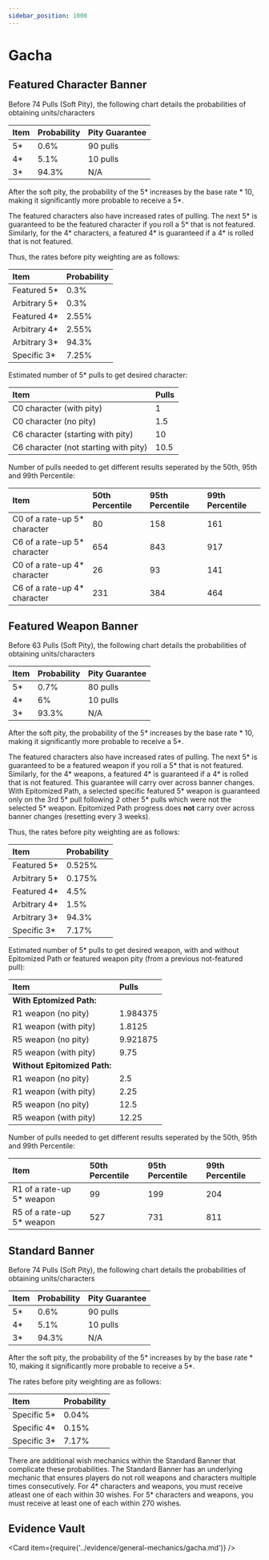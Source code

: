 ```yaml
---
sidebar_position: 1000
---
```


# Gacha

## Featured Character Banner

Before 74 Pulls \(Soft Pity\), the following chart details the probabilities of obtaining units/characters

| Item | Probability | Pity Guarantee |
| :--- | :---------- | :------------- |
| 5\*  | 0.6%        | 90 pulls       |
| 4\*  | 5.1%        | 10 pulls       |
| 3\*  | 94.3%       | N/A            |

After the soft pity, the probability of the 5\* increases by the base rate \* 10, making it significantly more probable to receive a 5\*.

The featured characters also have increased rates of pulling. The next 5\* is guaranteed to be the featured character if you roll a 5\* that is not featured. Similarly, for the 4\* characters, a featured 4\* is guaranteed if a 4\* is rolled that is not featured.

Thus, the rates before pity weighting are as follows:

| Item          | Probability |
| :------------ | :---------- |
| Featured 5\*  | 0.3%        |
| Arbitrary 5\* | 0.3%        |
| Featured 4\*  | 2.55%       |
| Arbitrary 4\* | 2.55%       |
| Arbitrary 3\* | 94.3%       |
| Specific 3\*  | 7.25%       |

Estimated number of 5\* pulls to get desired character:

| Item                                    | Pulls |
| :-------------------------------------- | :---- |
| C0 character \(with pity\)              | 1     |
| C0 character \(no pity\)                | 1.5   |
| C6 character \(starting with pity\)     | 10    |
| C6 character \(not starting with pity\) | 10.5  |

Number of pulls needed to get different results seperated by the 50th, 95th and 99th Percentile:

| Item                          | 50th Percentile | 95th Percentile | 99th Percentile |
| :---------------------------- | :-------------- | :-------------- | :-------------- |
| C0 of a rate-up 5\* character | 80              | 158             | 161             |
| C6 of a rate-up 5\* character | 654             | 843             | 917             |
| C0 of a rate-up 4\* character | 26              | 93              | 141             |
| C6 of a rate-up 4\* character | 231             | 384             | 464             |

## Featured Weapon Banner

Before 63 Pulls \(Soft Pity\), the following chart details the probabilities of obtaining units/characters

| Item | Probability | Pity Guarantee |
| :--- | :---------- | :------------- |
| 5\*  | 0.7%        | 80 pulls       |
| 4\*  | 6%          | 10 pulls       |
| 3\*  | 93.3%       | N/A            |

After the soft pity, the probability of the 5\* increases by the base rate \* 10, making it significantly more probable to receive a 5\*.

The featured characters also have increased rates of pulling. The next 5\* is guaranteed to be a featured weapon if you roll a 5\* that is not featured. Similarly, for the 4\* weapons, a featured 4\* is guaranteed if a 4\* is rolled that is not featured. This guarantee will carry over across banner changes. With Epitomized Path, a selected specific featured 5\* weapon is guaranteed only on the 3rd 5\* pull following 2 other 5\* pulls which were not the selected 5\* weapon. Epitomized Path progress does **not** carry over across banner changes (resetting every 3 weeks).

Thus, the rates before pity weighting are as follows:

| Item          | Probability |
| :------------ | :---------- |
| Featured 5\*  | 0.525%      |
| Arbitrary 5\* | 0.175%      |
| Featured 4\*  | 4.5%        |
| Arbitrary 4\* | 1.5%        |
| Arbitrary 3\* | 94.3%       |
| Specific 3\*  | 7.17%       |

Estimated number of 5\* pulls to get desired weapon, with and without Epitomized Path or featured weapon pity (from a previous not-featured pull):

| Item                         | Pulls    |
| :--------------------------- | :------- |
| **With Eptomized Path:**     |          |
| R1 weapon \(no pity\)        | 1.984375 |
| R1 weapon \(with pity\)      | 1.8125   |
| R5 weapon \(no pity\)        | 9.921875 |
| R5 weapon \(with pity\)      | 9.75     |
| **Without Epitomized Path:** |          |
| R1 weapon \(no pity\)        | 2.5      |
| R1 weapon \(with pity\)      | 2.25     |
| R5 weapon \(no pity\)        | 12.5     |
| R5 weapon \(with pity\)      | 12.25    |

Number of pulls needed to get different results seperated by the 50th, 95th and 99th Percentile:

| Item                       | 50th Percentile | 95th Percentile | 99th Percentile |
| :------------------------- | :-------------- | :-------------- | :-------------- |
| R1 of a rate-up 5\* weapon | 99              | 199             | 204             |
| R5 of a rate-up 5\* weapon | 527             | 731             | 811             |

## Standard Banner

Before 74 Pulls \(Soft Pity\), the following chart details the probabilities of obtaining units/characters

| Item | Probability | Pity Guarantee |
| :--- | :---------- | :------------- |
| 5\*  | 0.6%        | 90 pulls       |
| 4\*  | 5.1%        | 10 pulls       |
| 3\*  | 94.3%       | N/A            |

After the soft pity, the probability of the 5\* increases by by the base rate \* 10, making it significantly more probable to receive a 5\*.

The rates before pity weighting are as follows:

| Item         | Probability |
| :----------- | :---------- |
| Specific 5\* | 0.04%       |
| Specific 4\* | 0.15%       |
| Specific 3\* | 7.17%       |

There are additional wish mechanics within the Standard Banner that complicate these probabilities. The Standard Banner has an underlying mechanic that ensures players do not roll weapons and characters multiple times consecutively. For 4\* characters and weapons, you must receive atleast one of each within 30 wishes. For 5\* characters and weapons, you must receive at least one of each within 270 wishes.

## Evidence Vault

<Card item={require('../evidence/general-mechanics/gacha.md')} />
